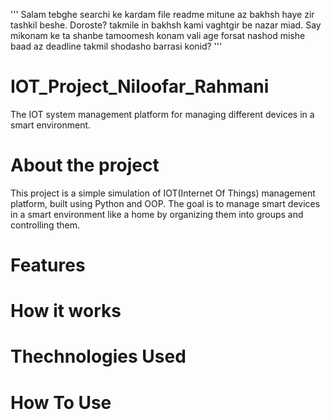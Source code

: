 '''
Salam
tebghe searchi ke kardam file readme mitune az bakhsh haye zir tashkil beshe. Doroste?
takmile in bakhsh kami vaghtgir be nazar miad. Say mikonam ke ta shanbe tamoomesh konam vali age forsat nashod mishe baad az deadline takmil shodasho barrasi konid?
'''



# IOT_Project_Niloofar_Rahmani
The IOT system management platform for managing different devices in a smart environment.
# About the project
This project is a simple simulation of IOT(Internet Of Things) management platform, built using Python and OOP. The goal is to manage smart devices in a smart environment like a home by organizing them into groups and controlling them.
# Features
# How it works
# Thechnologies Used
# How To Use


